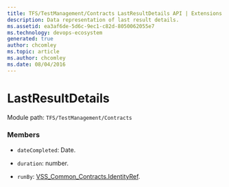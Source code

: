 ```yaml
---
title: TFS/TestManagement/Contracts LastResultDetails API | Extensions for Azure DevOps Services
description: Data representation of last result details.
ms.assetid: ea3af6de-5d6c-9ec1-c82d-8050062055e7
ms.technology: devops-ecosystem
generated: true
author: chcomley
ms.topic: article
ms.author: chcomley
ms.date: 08/04/2016
---
```


# LastResultDetails

Module path: `TFS/TestManagement/Contracts`


### Members

* `dateCompleted`: Date. 

* `duration`: number. 

* `runBy`: [VSS_Common_Contracts.IdentityRef](../../../VSS/WebApi/Contracts/IdentityRef.md). 

